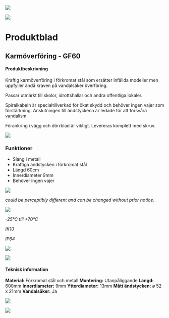 ![](_page_0_Picture_0.jpeg)

![](_page_0_Picture_1.jpeg)

# **Produktblad**

## **Karmöverföring - GF60**

#### **Produktbeskrivning**

Kraftig karmöverföring i förkromat stål som ersätter infällda modeller men uppfyller ändå kraven på vandalsäker överföring.

Passar utmärkt till skolor, idrottshallar och andra offentliga lokaler.

Spiralkabeln är specialtillverkad för ökat skydd och behöver ingen vajer som förstärkning. Anslutningen till ändstyckena är ledade för att försvåra vandalism

Förankring i vägg och dörrblad är viktigt. Levereras komplett med skruv.

![](_page_0_Picture_9.jpeg)

### **Funktioner**

- Slang i metall
- Kraftiga ändstycken i förkromat stål
- Längd 60cm
- Innerdiameter 9mm
- Behöver ingen vajer

![](_page_0_Picture_16.jpeg)

*could be perceptibly different and can be changed without prior notice.*

![](_page_0_Picture_17.jpeg)

*-25°C till +70°C*

*IK10*

*IP64*

![](_page_0_Picture_19.jpeg)

![](_page_1_Picture_0.jpeg)

#### **Teknisk information**

**Material:** Förkromat stål och metall **Montering:** Utanpåliggande **Längd:** 600mm **Innerdiameter:** 9mm **Ytterdiameter:** 13mm **Mått ändstycken:** ø 52 x 21mm **Vandalsäker:** Ja

![](_page_1_Picture_3.jpeg)

![](_page_1_Picture_6.jpeg)